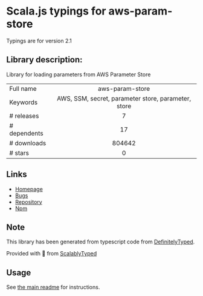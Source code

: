 
# Scala.js typings for aws-param-store

Typings are for version 2.1

## Library description:
Library for loading parameters from AWS Parameter Store

|                    |                 |
| ------------------ | :-------------: |
| Full name          | aws-param-store |
| Keywords           | AWS, SSM, secret, parameter store, parameter, store |
| # releases         | 7 |
| # dependents       | 17 |
| # downloads        | 804642 |
| # stars            | 0 |

## Links
- [Homepage](https://github.com/vandium-io/aws-param-store#readme)
- [Bugs](https://github.com/vandium-io/aws-param-store/issues)
- [Repository](https://github.com/vandium-io/aws-param-store)
- [Npm](https://www.npmjs.com/package/aws-param-store)
    


## Note
This library has been generated from typescript code from [DefinitelyTyped](https://definitelytyped.org).

Provided with :purple_heart: from [ScalablyTyped](https://github.com/oyvindberg/ScalablyTyped)

## Usage
See [the main readme](../../readme.md) for instructions.


